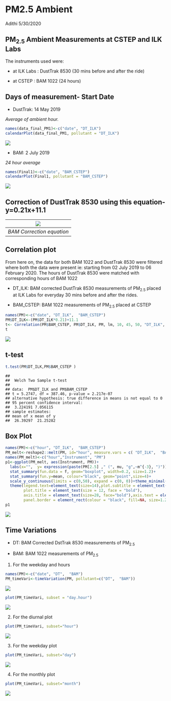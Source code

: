 PM2.5 Ambient
================
Adithi
5/30/2020

## PM<sub>2.5</sub> Ambient Measurements at CSTEP and ILK Labs

The instruments used were:

  - at ILK Labs : DustTrak 8530 (30 mins before and after the ride)

  - at CSTEP : BAM 1022 (24 hours)

## Days of measurement- Start Date

  - DustTrak: 14 May 2019

*Average of ambient hour.*

``` r
names(data_final_PM1)<-c("date", "DT_ILK")
calendarPlot(data_final_PM1, pollutant = "DT_ILK")
```

![](PM_Ambient_files/figure-gfm/unnamed-chunk-2-1.png)<!-- -->

  - BAM: 2 July 2019

*24 hour average*

``` r
names(Final1)<-c("date", "BAM_CSTEP")
calendarPlot(Final1, pollutant = "BAM_CSTEP")
```

![](PM_Ambient_files/figure-gfm/unnamed-chunk-3-1.png)<!-- -->

## Correction of DustTrak 8530 using this equation- y=0.21x+11.1

| ![](D:/Dropbox/ILKConsultancy/ambient_data/Image3.JPG) |
| :----------------------------------------------------: |
|               *BAM Correction equation*                |

## Correlation plot

From here on, the data for both BAM 1022 and DustTrak 8530 were filtered
where both the data were present ie: starting from 02 July 2019 to 06
February 2020. The hours of DustTrak 8530 were matched with
corresponding hours of BAM 1022

  - DT\_ILK: BAM corrected DustTrak 8530 measurements of
    PM<sub>2.5</sub> placed at ILK Labs for everyday 30 mins before and
    after the rides.

  - BAM\_CSTEP: BAM 1022 measurements of PM<sub>2.5</sub> placed at
    CSTEP

<!-- end list -->

``` r
names(PM)<-c("date", "DT_ILK",  "BAM_CSTEP")
PM$DT_ILK<-(PM$DT_ILK*0.21)+11.1
t<- Correlation(PM$BAM_CSTEP, PM$DT_ILK, PM, lm, 10, 45, 50, "DT_ILK", "BAM_CSTEP")
t
```

![](PM_Ambient_files/figure-gfm/unnamed-chunk-4-1.png)<!-- -->

## t-test

``` r
t.test(PM$DT_ILK,PM$BAM_CSTEP )
```

    ## 
    ##  Welch Two Sample t-test
    ## 
    ## data:  PM$DT_ILK and PM$BAM_CSTEP
    ## t = 5.2747, df = 387.46, p-value = 2.217e-07
    ## alternative hypothesis: true difference in means is not equal to 0
    ## 95 percent confidence interval:
    ##  3.224191 7.056115
    ## sample estimates:
    ## mean of x mean of y 
    ##  26.39297  21.25282

## Box Plot

``` r
names(PM)<-c("hour", "DT_ILK",  "BAM_CSTEP")
PM_melt<-reshape2::melt(PM, id="hour", measure.vars = c( "DT_ILK",  "BAM_CSTEP") )
names(PM_melt)<-c("hour","Instrument", "PM")
p1<-ggplot(PM_melt, aes(Instrument, PM))+ 
  labs(x="",  y= expression(paste(PM[2.5] ," (", mu, "g",~m^{-3}, ")")),title=paste0(""))+
  stat_summary(fun.data = f, geom="boxplot", width=0.2, size=1.2)+  
  stat_summary(fun.y=mean, colour="black", geom="point",size=4)+
  scale_y_continuous(limits = c(0,50), expand = c(0, 0))+theme_minimal()+
  theme(legend.text=element_text(size=14),plot.subtitle = element_text(size = 10, face = "bold"),
        plot.title = element_text(size = 12, face = "bold"), 
        axis.title = element_text(size=28, face="bold"),axis.text = element_text(size = 28, colour = "black",face = "bold"),
        panel.border = element_rect(colour = "black", fill=NA, size=1.2),axis.text.x = element_blank() ) + annotate("text", label = "DT_ILK", x ="DT_ILK", y =45, size=6, face="bold")+ annotate("text", label = "BAM_CSTEP", x ="BAM_CSTEP", y =45, size=6, face="bold")
p1
```

![](PM_Ambient_files/figure-gfm/unnamed-chunk-6-1.png)<!-- -->

## Time Variations

  - DT: BAM Corrected DstTrak 8530 measurements of PM<sub>2.5</sub>

  - BAM: BAM 1022 measurements of PM<sub>2.5</sub>

<!-- end list -->

1.  For the weekday and hours

<!-- end list -->

``` r
names(PM)<-c("date", "DT",  "BAM")
PM_timeVari<-timeVariation(PM, pollutant=c("DT",  "BAM"))
```

![](PM_Ambient_files/figure-gfm/unnamed-chunk-7-1.png)<!-- -->

``` r
plot(PM_timeVari, subset = "day.hour") 
```

![](PM_Ambient_files/figure-gfm/unnamed-chunk-7-2.png)<!-- -->

2.  For the diurnal plot

<!-- end list -->

``` r
plot(PM_timeVari, subset="hour") 
```

![](PM_Ambient_files/figure-gfm/unnamed-chunk-8-1.png)<!-- -->

3.  For the weekday plot

<!-- end list -->

``` r
plot(PM_timeVari, subset="day") 
```

![](PM_Ambient_files/figure-gfm/unnamed-chunk-9-1.png)<!-- -->

4.  For the monthly plot

<!-- end list -->

``` r
plot(PM_timeVari, subset="month") 
```

![](PM_Ambient_files/figure-gfm/unnamed-chunk-10-1.png)<!-- -->
